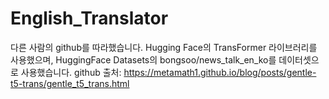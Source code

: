 # English_Translator

다른 사람의 github를 따라했습니다.
Hugging Face의 TransFormer 라이브러리를 사용했으며, HuggingFace Datasets의 bongsoo/news_talk_en_ko를 데이터셋으로 사용했습니다.
github 출처: https://metamath1.github.io/blog/posts/gentle-t5-trans/gentle_t5_trans.html